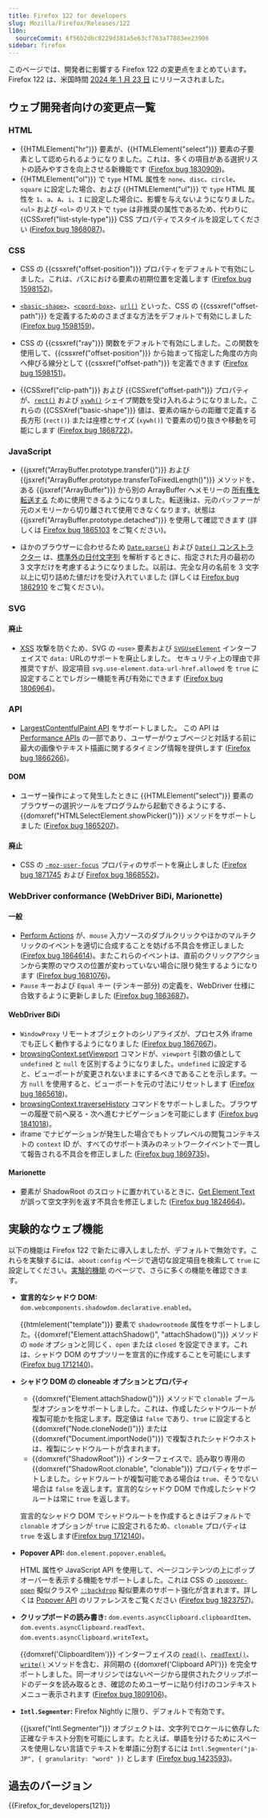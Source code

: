 ```yaml
---
title: Firefox 122 for developers
slug: Mozilla/Firefox/Releases/122
l10n:
  sourceCommit: 6f56b2dbc0229d381a5e63cf763a77883ee23906
sidebar: firefox
---
```


このページでは、開発者に影響する Firefox 122 の変更点をまとめています。Firefox 122 は、米国時間 [2024 年 1 月 23 日](https://whattrainisitnow.com/release/?version=122) にリリースされました。

## ウェブ開発者向けの変更点一覧

### HTML

- {{HTMLElement("hr")}} 要素が、{{HTMLElement("select")}} 要素の子要素として認められるようになりました。これは、多くの項目がある選択リストの読みやすさを向上させる新機能です ([Firefox bug 1830909](https://bugzil.la/1830909))。
- {{HTMLElement("ol")}} で `type` HTML 属性を `none`、`disc`、`circle`、`square` に設定した場合、および {{HTMLElement("ul")}} で `type` HTML 属性を `1`、`a`、`A`、`i`、`I` に設定した場合に、影響を与えないようになりました。`<ul>` および `<ol>` のリストで `type` は非推奨の属性であるため、代わりに {{CSSxref("list-style-type")}} CSS プロパティでスタイルを設定してください ([Firefox bug 1868087](https://bugzil.la/1868087))。

### CSS

- CSS の {{cssxref("offset-position")}} プロパティをデフォルトで有効にしました。これは、パスにおける要素の初期位置を定義します ([Firefox bug 1598152](https://bugzil.la/1598152))。

- [`<basic-shape>`](/ja/docs/Web/CSS/offset-path#basic-shape)、[`<coord-box>`](/ja/docs/Web/CSS/offset-path#coord-box)、[`url()`](/ja/docs/Web/CSS/offset-path#url) といった、CSS の {{cssxref("offset-path")}} を定義するためのさまざまな方法をデフォルトで有効にしました ([Firefox bug 1598159](https://bugzil.la/1598159))。

- CSS の {{cssxref("ray")}} 関数をデフォルトで有効にしました。この関数を使用して、{{cssxref("offset-position")}} から始まって指定した角度の方向へ伸びる線分として {{cssxref("offset-path")}} を定義できます ([Firefox bug 1598151](https://bugzil.la/1598151))。

- {{CSSxref("clip-path")}} および {{CSSxref("offset-path")}} プロパティが、[`rect()`](/ja/docs/Web/CSS/basic-shape/rect) および [`xywh()`](/ja/docs/Web/CSS/basic-shape/xywh) シェイプ関数を受け入れるようになりました。これらの {{CSSXref("basic-shape")}} 値は、要素の端からの距離で定義する長方形 (`rect()`) または座標とサイズ (`xywh()`) で要素の切り抜きや移動を可能にします ([Firefox bug 1868722](https://bugzil.la/1868722))。

### JavaScript

- {{jsxref("ArrayBuffer.prototype.transfer()")}} および {{jsxref("ArrayBuffer.prototype.transferToFixedLength()")}} メソッドを、ある {{jsxref("ArrayBuffer")}} から別の ArrayBuffer へメモリーの [所有権を転送する](/ja/docs/Web/JavaScript/Reference/Global_Objects/ArrayBuffer#transferring_arraybuffers) ために使用できるようになりました。転送後は、元のバッファーが元のメモリーから切り離されて使用できなくなります。状態は {{jsxref("ArrayBuffer.prototype.detached")}} を使用して確認できます (詳しくは [Firefox bug 1865103](https://bugzil.la/1865103) をご覧ください)。

- ほかのブラウザーに合わせるため [`Date.parse()`](/ja/docs/Web/JavaScript/Reference/Global_Objects/Date/parse) および [`Date()` コンストラクター](/ja/docs/Web/JavaScript/Reference/Global_Objects/Date/Date) は、[標準外の日付文字列](/ja/docs/Web/JavaScript/Reference/Global_Objects/Date/parse#標準外の日付文字列) を解析するときに、指定された月の最初の 3 文字だけを考慮するようになりました。以前は、完全な月の名前を 3 文字以上に切り詰めた値だけを受け入れていました (詳しくは [Firefox bug 1862910](https://bugzil.la/1862910) をご覧ください)。

### SVG

#### 廃止

- [XSS](/ja/docs/Glossary/Cross-site_scripting) 攻撃を防ぐため、SVG の `<use>` 要素および [`SVGUseElement`](/ja/docs/Web/API/SVGUseElement) インターフェイスで `data:` URLのサポートを廃止しました。
  セキュリティ上の理由で非推奨ですが、設定項目 `svg.use-element.data-url-href.allowed` を `true` に設定することでレガシー機能を再び有効にできます ([Firefox bug 1806964](https://bugzil.la/1806964))。

### API

- [LargestContentfulPaint API](/ja/docs/Web/API/LargestContentfulPaint) をサポートしました。
  この API は [Performance APIs](/ja/docs/Web/API/Performance_API) の一部であり、ユーザーがウェブページと対話する前に最大の画像やテキスト描画に関するタイミング情報を提供します ([Firefox bug 1866266](https://bugzil.la/1866266))。

#### DOM

- ユーザー操作によって発生したときに {{HTMLElement("select")}} 要素のブラウザーの選択ツールをプログラムから起動できるようにする、{{domxref("HTMLSelectElement.showPicker()")}} メソッドをサポートしました ([Firefox bug 1865207](https://bugzil.la/1865207))。

#### 廃止

- CSS の [`-moz-user-focus`](/ja/docs/Web/CSS/-moz-user-focus) プロパティのサポートを廃止しました ([Firefox bug 1871745](https://bugzil.la/1871745) および [Firefox bug 1868552](https://bugzil.la/1868552))。

### WebDriver conformance (WebDriver BiDi, Marionette)

#### 一般

- [Perform Actions](https://w3c.github.io/webdriver/#perform-actions) が、`mouse` 入力ソースのダブルクリックやほかのマルチクリックのイベントを適切に合成することを妨げる不具合を修正しました ([Firefox bug 1864614](https://bugzil.la/1864614))。またこれらのイベントは、直前のクリックアクションから実際のマウスの位置が変わっていない場合に限り発生するようになります ([Firefox bug 1681076](https://bugzil.la/1681076))。
- `Pause` キーおよび `Equal` キー (テンキー部分) の定義を、WebDriver 仕様に合致するように更新しました ([Firefox bug 1863687](https://bugzil.la/1863687))。

#### WebDriver BiDi

- `WindowProxy` リモートオブジェクトのシリアライズが、プロセス外 iframe でも正しく動作するようになりました ([Firefox bug 1867667](https://bugzil.la/1867667))。
- [browsingContext.setViewport](https://w3c.github.io/webdriver-bidi/#command-browsingContext-setViewport) コマンドが、`viewport` 引数の値として `undefined` と `null` を区別するようになりました。`undefined` に設定すると、ビューポートが変更されないままにするべきであることを示します。一方 `null` を使用すると、ビューポートを元の寸法にリセットします ([Firefox bug 1865618](https://bugzil.la/1865618))。
- [browsingContext.traverseHistory](https://w3c.github.io/webdriver-bidi/#command-browsingContext-traverseHistory) コマンドをサポートしました。ブラウザーの履歴で前へ戻る・次へ進むナビゲーションを可能にします ([Firefox bug 1841018](https://bugzil.la/1841018))。
- iframe でナビゲーションが発生した場合でもトップレベルの閲覧コンテキストの `context` ID が、すべてのサポート済みのネットワークイベントで一貫して報告される不具合を修正しました ([Firefox bug 1869735](https://bugzil.la/1869735))。

#### Marionette

- 要素が ShadowRoot のスロットに置かれているときに、[Get Element Text](https://w3c.github.io/webdriver/#dfn-get-element-text) が誤って空文字列を返す不具合を修正しました ([Firefox bug 1824664](https://bugzil.la/1824664))。

## 実験的なウェブ機能

以下の機能は Firefox 122 で新たに導入しましたが、デフォルトで無効です。これらを実験するには、`about:config` ページで適切な設定項目を検索して `true` に設定してください。[実験的機能](/ja/docs/Mozilla/Firefox/Experimental_features) のページで、さらに多くの機能を確認できます。

- **宣言的なシャドウ DOM:** `dom.webcomponents.shadowdom.declarative.enabled`。

  {{htmlelement("template")}} 要素で `shadowrootmode` 属性をサポートしました。{{domxref("Element.attachShadow()", "attachShadow()")}} メソッドの `mode` オプションと同じく、`open` または `closed` を設定できます。これは、シャドウ DOM のサブツリーを宣言的に作成することを可能にします ([Firefox bug 1712140](https://bugzil.la/1712140))。

- **シャドウ DOM の cloneable オプションとプロパティ**
  - {{domxref("Element.attachShadow()")}} メソッドで `clonable` ブール型オプションをサポートしました。これは、作成したシャドウルートが複製可能かを指定します。既定値は `false` であり、`true` に設定すると {{domxref("Node.cloneNode()")}} または {{domxref("Document.importNode()")}} で複製されたシャドウホストは、複製にシャドウルートが含まれます。
  - {{domxref("ShadowRoot")}} インターフェイスで、読み取り専用の {{domxref("ShadowRoot.clonable", "clonable")}} プロパティをサポートしました。シャドウルートが複製可能である場合は `true`、そうでない場合は `false` を返します。宣言的なシャドウ DOM で作成したシャドウルートは常に `true` を返します。

  宣言的なシャドウ DOM でシャドウルートを作成するときはデフォルトで `clonable` オプションが `true` に設定されるため、`clonable` プロパティは `true` を返します([Firefox bug 1712140](https://bugzil.la/1868428))。

- **Popover API:** `dom.element.popover.enabled`。

  HTML 属性や JavaScript API を使用して、ページコンテンツの上にポップオーバーを表示する機能をサポートしました。これは CSS の [`:popover-open`](/ja/docs/Web/CSS/:popover-open) 擬似クラスや [`::backdrop`](/ja/docs/Web/CSS/::backdrop) 擬似要素のサポート強化が含まれます。詳しくは [Popover API](/ja/docs/Web/API/Popover_API) のリファレンスをご覧ください ([Firefox bug 1823757](https://bugzil.la/1823757))。

- **クリップボードの読み書き:** `dom.events.asyncClipboard.clipboardItem`、`dom.events.asyncClipboard.readText`、`dom.events.asyncClipboard.writeText`。

  {{domxref('ClipboardItem')}} インターフェイスの [`read()`](/ja/docs/Web/API/Clipboard/read)、[`readText()`](/ja/docs/Web/API/Clipboard/readText)、[`write()`](/ja/docs/Web/API/Clipboard/write) メソッドを含む、非同期の {{domxref('Clipboard API')}} を完全サポートしました。同一オリジンではないページから提供されたクリップボードのデータを読み取るとき、確認のためユーザーに貼り付けのコンテキストメニュー表示されます ([Firefox bug 1809106](https://bugzil.la/1809106))。

- **`Intl.Segmenter`:** Firefox Nightly に限り、デフォルトで有効です。

  {{jsxref("Intl.Segmenter")}} オブジェクトは、文字列でロケールに依存した正確なテキスト分割を可能にします。たとえば、単語を分けるためにスペースを使用しない言語でテキストを単語に分割するには `Intl.Segmenter("ja-JP", { granularity: "word" })` とします ([Firefox bug 1423593](https://bugzil.la/1423593))。

## 過去のバージョン

{{Firefox_for_developers(121)}}

